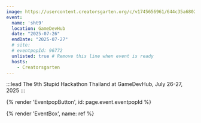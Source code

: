 ```yaml
---
image: https://usercontent.creatorsgarten.org/c/v1745656961/644c35a6802c02345887f156/image_iqd4le.webp
event:
  name: 'sht9'
  location: GameDevHub
  date: "2025-07-26"
  endDate: "2025-07-27"
  # site:
  # eventpopId: 96772
  unlisted: true # Remove this line when event is ready
  hosts:
    - Creatorsgarten
---
```


:::lead
The 9th Stupid Hackathon Thailand at GameDevHub, July 26-27, 2025
:::

{% render 'EventpopButton', id: page.event.eventpopId %}

{% render 'EventBox', name: ref %}